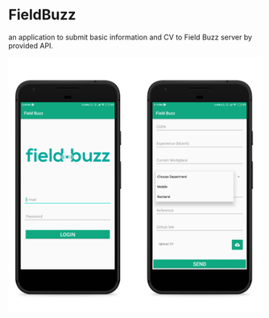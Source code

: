 # FieldBuzz
an application to submit basic information and CV to Field Buzz server by provided API.

<img src = "fieldbuzz_ui.png">
